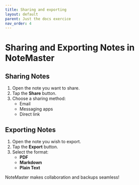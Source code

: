 ```yaml
---
title: Sharing and exporting
layout: default
parent: Just the docs exercice
nav_order: 4
---
```


# Sharing and Exporting Notes in NoteMaster

## Sharing Notes
1. Open the note you want to share.
2. Tap the **Share** button.
3. Choose a sharing method:
   - Email
   - Messaging apps
   - Direct link

## Exporting Notes
1. Open the note you wish to export.
2. Tap the **Export** button.
3. Select the format:
   - **PDF**
   - **Markdown**
   - **Plain Text**

NoteMaster makes collaboration and backups seamless!
